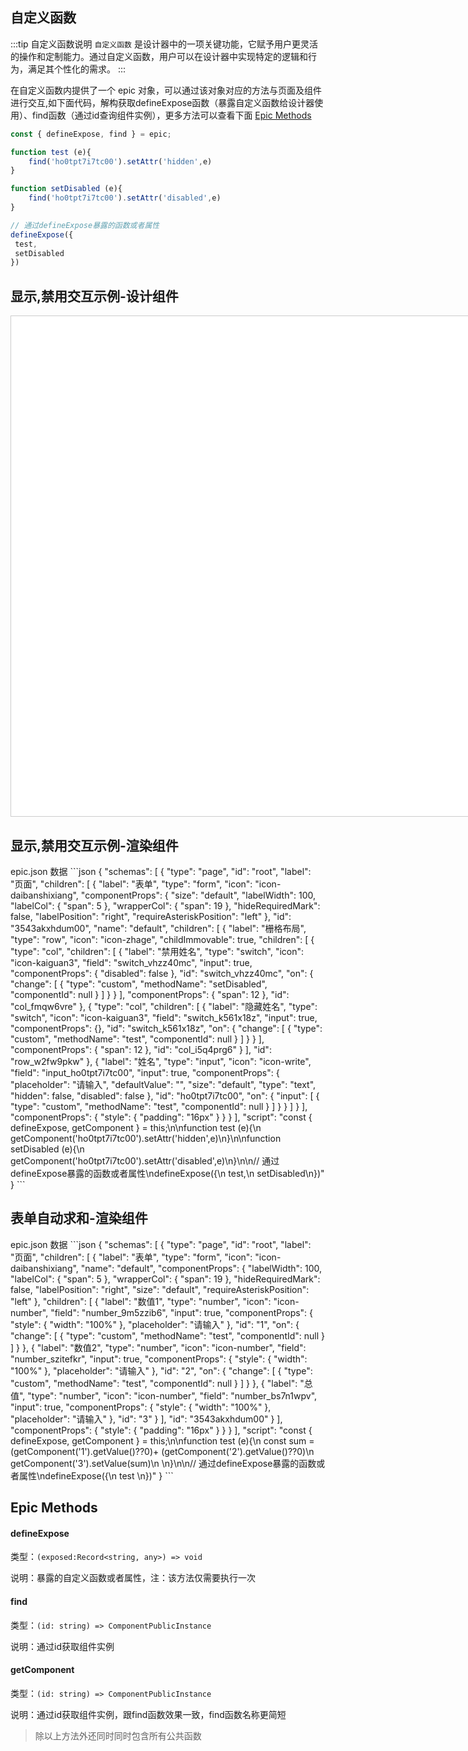 ## 自定义函数

:::tip 自定义函数说明
`自定义函数` 是设计器中的一项关键功能，它赋予用户更灵活的操作和定制能力。通过自定义函数，用户可以在设计器中实现特定的逻辑和行为，满足其个性化的需求。
:::

在自定义函数内提供了一个 epic 对象，可以通过该对象对应的方法与页面及组件进行交互,如下面代码，解构获取defineExpose函数（暴露自定义函数给设计器使用）、find函数（通过id查询组件实例），更多方法可以查看下面 [Epic Methods](#epic-methods)
```js
const { defineExpose, find } = epic;

function test (e){
    find('ho0tpt7i7tc00').setAttr('hidden',e)
}

function setDisabled (e){
    find('ho0tpt7i7tc00').setAttr('disabled',e)
}

// 通过defineExpose暴露的函数或者属性
defineExpose({
 test,
 setDisabled
})
```

## 显示,禁用交互示例-设计组件
<div class="epic-designer-container">
	<EDesigner ref="edRef"  @save="handleSubmit"  />
</div>

## 显示,禁用交互示例-渲染组件
<EBuilder :pageSchema="pageSchema" />
epic.json 数据
```json
{
  "schemas": [
    {
      "type": "page",
      "id": "root",
      "label": "页面",
      "children": [
        {
          "label": "表单",
          "type": "form",
          "icon": "icon-daibanshixiang",
          "componentProps": {
            "size": "default",
            "labelWidth": 100,
            "labelCol": {
              "span": 5
            },
            "wrapperCol": {
              "span": 19
            },
            "hideRequiredMark": false,
            "labelPosition": "right",
            "requireAsteriskPosition": "left"
          },
          "id": "3543akxhdum00",
          "name": "default",
          "children": [
            {
              "label": "栅格布局",
              "type": "row",
              "icon": "icon-zhage",
              "childImmovable": true,
              "children": [
                {
                  "type": "col",
                  "children": [
                    {
                      "label": "禁用姓名",
                      "type": "switch",
                      "icon": "icon-kaiguan3",
                      "field": "switch_vhzz40mc",
                      "input": true,
                      "componentProps": {
                        "disabled": false
                      },
                      "id": "switch_vhzz40mc",
                      "on": {
                        "change": [
                          {
                            "type": "custom",
                            "methodName": "setDisabled",
                            "componentId": null
                          }
                        ]
                      }
                    }
                  ],
                  "componentProps": {
                    "span": 12
                  },
                  "id": "col_fmqw6vre"
                },
                {
                  "type": "col",
                  "children": [
                    {
                      "label": "隐藏姓名",
                      "type": "switch",
                      "icon": "icon-kaiguan3",
                      "field": "switch_k561x18z",
                      "input": true,
                      "componentProps": {},
                      "id": "switch_k561x18z",
                      "on": {
                        "change": [
                          {
                            "type": "custom",
                            "methodName": "test",
                            "componentId": null
                          }
                        ]
                      }
                    }
                  ],
                  "componentProps": {
                    "span": 12
                  },
                  "id": "col_i5q4prg6"
                }
              ],
              "id": "row_w2fw9pkw"
            },
            {
              "label": "姓名",
              "type": "input",
              "icon": "icon-write",
              "field": "input_ho0tpt7i7tc00",
              "input": true,
              "componentProps": {
                "placeholder": "请输入",
                "defaultValue": "",
                "size": "default",
                "type": "text",
                "hidden": false,
                "disabled": false
              },
              "id": "ho0tpt7i7tc00",
              "on": {
                "input": [
                  {
                    "type": "custom",
                    "methodName": "test",
                    "componentId": null
                  }
                ]
              }
            }
          ]
        }
      ],
      "componentProps": {
        "style": {
          "padding": "16px"
        }
      }
    }
  ],
  "script": "const { defineExpose, getComponent } = this;\n\nfunction test (e){\n    getComponent('ho0tpt7i7tc00').setAttr('hidden',e)\n}\n\nfunction setDisabled (e){\n    getComponent('ho0tpt7i7tc00').setAttr('disabled',e)\n}\n\n// 通过defineExpose暴露的函数或者属性\ndefineExpose({\n test,\n setDisabled\n})"
}
```


## 表单自动求和-渲染组件
<EBuilder :pageSchema="pageSchema2" />
epic.json 数据
```json
{
  "schemas": [
    {
      "type": "page",
      "id": "root",
      "label": "页面",
      "children": [
        {
          "label": "表单",
          "type": "form",
          "icon": "icon-daibanshixiang",
          "name": "default",
          "componentProps": {
            "labelWidth": 100,
            "labelCol": {
              "span": 5
            },
            "wrapperCol": {
              "span": 19
            },
            "hideRequiredMark": false,
            "labelPosition": "right",
            "size": "default",
            "requireAsteriskPosition": "left"
          },
          "children": [
            {
              "label": "数值1",
              "type": "number",
              "icon": "icon-number",
              "field": "number_9m5zzib6",
              "input": true,
              "componentProps": {
                "style": {
                  "width": "100%"
                },
                "placeholder": "请输入"
              },
              "id": "1",
              "on": {
                "change": [
                  {
                    "type": "custom",
                    "methodName": "test",
                    "componentId": null
                  }
                ]
              }
            },
            {
              "label": "数值2",
              "type": "number",
              "icon": "icon-number",
              "field": "number_szitefkr",
              "input": true,
              "componentProps": {
                "style": {
                  "width": "100%"
                },
                "placeholder": "请输入"
              },
              "id": "2",
              "on": {
                "change": [
                  {
                    "type": "custom",
                    "methodName": "test",
                    "componentId": null
                  }
                ]
              }
            },
            {
              "label": "总值",
              "type": "number",
              "icon": "icon-number",
              "field": "number_bs7n1wpv",
              "input": true,
              "componentProps": {
                "style": {
                  "width": "100%"
                },
                "placeholder": "请输入"
              },
              "id": "3"
            }
          ],
          "id": "3543akxhdum00"
        }
      ],
      "componentProps": {
        "style": {
          "padding": "16px"
        }
      }
    }
  ],
  "script": "const { defineExpose, getComponent } = this;\n\nfunction test (e){\n    const sum = (getComponent('1').getValue()??0)+ (getComponent('2').getValue()??0)\n    getComponent('3').setValue(sum)\n    \n}\n\n// 通过defineExpose暴露的函数或者属性\ndefineExpose({\n test \n})"
}
```


<script setup>
import "epic-designer/dist/style.css";
import { pluginManager,EDesigner,EBuilder,setupElementPlus } from "epic-designer";
import 'element-plus/dist/index.css';
import { ref, onMounted } from 'vue';
setupElementPlus(pluginManager);
const edRef = ref(null)
const pageSchema = {
  "schemas": [
    {
      "type": "page",
      "id": "root",
      "label": "页面",
      "children": [
        {
          "label": "表单",
          "type": "form",
          "icon": "icon-daibanshixiang",
          "componentProps": {
            "size": "default",
            "labelWidth": 100,
            "labelCol": {
              "span": 5
            },
            "wrapperCol": {
              "span": 19
            },
            "hideRequiredMark": false,
            "labelPosition": "right",
            "requireAsteriskPosition": "left"
          },
          "id": "3543akxhdum00",
          "name": "default",
          "children": [
            {
              "label": "栅格布局",
              "type": "row",
              "icon": "icon-zhage",
              "childImmovable": true,
              "children": [
                {
                  "type": "col",
                  "children": [
                    {
                      "label": "禁用姓名",
                      "type": "switch",
                      "icon": "icon-kaiguan3",
                      "field": "switch_vhzz40mc",
                      "input": true,
                      "componentProps": {
                        "disabled": false
                      },
                      "id": "switch_vhzz40mc",
                      "on": {
                        "change": [
                          {
                            "type": "custom",
                            "methodName": "setDisabled",
                            "componentId": null
                          }
                        ]
                      }
                    }
                  ],
                  "componentProps": {
                    "span": 12
                  },
                  "id": "col_fmqw6vre"
                },
                {
                  "type": "col",
                  "children": [
                    {
                      "label": "隐藏姓名",
                      "type": "switch",
                      "icon": "icon-kaiguan3",
                      "field": "switch_k561x18z",
                      "input": true,
                      "componentProps": {},
                      "id": "switch_k561x18z",
                      "on": {
                        "change": [
                          {
                            "type": "custom",
                            "methodName": "test",
                            "componentId": null
                          }
                        ]
                      }
                    }
                  ],
                  "componentProps": {
                    "span": 12
                  },
                  "id": "col_i5q4prg6"
                }
              ],
              "id": "row_w2fw9pkw"
            },
            {
              "label": "姓名",
              "type": "input",
              "icon": "icon-write",
              "field": "input_ho0tpt7i7tc00",
              "input": true,
              "componentProps": {
                "placeholder": "请输入",
                "defaultValue": "",
                "size": "default",
                "type": "text",
                "hidden": false,
                "disabled": false
              },
              "id": "ho0tpt7i7tc00",
              "on": {
                "input": [
                  {
                    "type": "custom",
                    "methodName": "test",
                    "componentId": null
                  }
                ]
              }
            }
          ]
        }
      ],
      "componentProps": {
        "style": {
          "padding": "16px"
        }
      }
    }
  ],
  "script": "const { defineExpose, getComponent } = this;\n\nfunction test (e){\n    getComponent('ho0tpt7i7tc00').setAttr('hidden',e)\n}\n\nfunction setDisabled (e){\n    getComponent('ho0tpt7i7tc00').setAttr('disabled',e)\n}\n\n// 通过defineExpose暴露的函数或者属性\ndefineExpose({\n test,\n setDisabled\n})"
}

const pageSchema2 = {
  "schemas": [
    {
      "type": "page",
      "id": "root",
      "label": "页面",
      "children": [
        {
          "label": "表单",
          "type": "form",
          "icon": "icon-daibanshixiang",
          "name": "default",
          "componentProps": {
            "labelWidth": 100,
            "labelCol": {
              "span": 5
            },
            "wrapperCol": {
              "span": 19
            },
            "hideRequiredMark": false,
            "labelPosition": "right",
            "size": "default",
            "requireAsteriskPosition": "left"
          },
          "children": [
            {
              "label": "数值1",
              "type": "number",
              "icon": "icon-number",
              "field": "number_9m5zzib6",
              "input": true,
              "componentProps": {
                "style": {
                  "width": "100%"
                },
                "placeholder": "请输入"
              },
              "id": "1",
              "on": {
                "change": [
                  {
                    "type": "custom",
                    "methodName": "test",
                    "componentId": null
                  }
                ]
              }
            },
            {
              "label": "数值2",
              "type": "number",
              "icon": "icon-number",
              "field": "number_szitefkr",
              "input": true,
              "componentProps": {
                "style": {
                  "width": "100%"
                },
                "placeholder": "请输入"
              },
              "id": "2",
              "on": {
                "change": [
                  {
                    "type": "custom",
                    "methodName": "test",
                    "componentId": null
                  }
                ]
              }
            },
            {
              "label": "总值",
              "type": "number",
              "icon": "icon-number",
              "field": "number_bs7n1wpv",
              "input": true,
              "componentProps": {
                "style": {
                  "width": "100%"
                },
                "placeholder": "请输入"
              },
              "id": "3"
            }
          ],
          "id": "3543akxhdum00"
        }
      ],
      "componentProps": {
        "style": {
          "padding": "16px"
        }
      }
    }
  ],
  "script": "const { defineExpose, getComponent } = this;\n\nfunction test (e){\n    const sum = (getComponent('1').getValue()??0)+ (getComponent('2').getValue()??0)\n    getComponent('3').setValue(sum)\n    \n}\n\n// 通过defineExpose暴露的函数或者属性\ndefineExpose({\n test \n})"
}
onMounted(()=>{
  edRef.value.setData(pageSchema)
})

function handleSubmit (e) {
  console.log(e)
}
</script>

<style>
.epic-designer-container{
width:1200px;
height:800px;
border:1px solid #ccc;
position: relative;
z-index: 20;
background: white;
}
</style>

## Epic Methods

#### defineExpose

类型：`(exposed:Record<string, any>) => void `

说明：暴露的自定义函数或者属性，注：该方法仅需要执行一次

#### find

类型：`(id: string) => ComponentPublicInstance `

说明：通过id获取组件实例

#### getComponent

类型：`(id: string) => ComponentPublicInstance `

说明：通过id获取组件实例，跟find函数效果一致，find函数名称更简短



> 除以上方法外还同时同时包含所有公共函数

